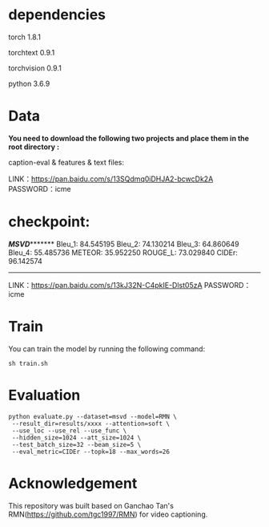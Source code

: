 
# dependencies

torch		    1.8.1

torchtext		0.9.1  

torchvision	0.9.1

python      3.6.9

# Data
**You need to download the following two projects and place them in the root directory  :**

caption-eval & features & text files:

LINK：https://pan.baidu.com/s/13SQdmq0iDHJA2-bcwcDk2A 
PASSWORD：icme

# checkpoint:

***************MSVD**********************
Bleu_1: 84.545195
Bleu_2: 74.130214
Bleu_3: 64.860649
Bleu_4: 55.485736
METEOR: 35.952250
ROUGE_L: 73.029840
CIDEr: 96.142574
*****************************************

LINK：https://pan.baidu.com/s/13kJ32N-C4pkIE-Dlst05zA 
PASSWORD：icme

# Train
You can train the model by running the following command:
```
sh train.sh
```
# Evaluation
```
python evaluate.py --dataset=msvd --model=RMN \
 --result_dir=results/xxxx --attention=soft \
 --use_loc --use_rel --use_func \
 --hidden_size=1024 --att_size=1024 \
 --test_batch_size=32 --beam_size=5 \
 --eval_metric=CIDEr --topk=18 --max_words=26
```
# Acknowledgement
This repository was built based on Ganchao Tan's RMN(https://github.com/tgc1997/RMN) for video captioning.

